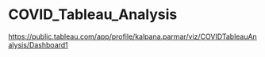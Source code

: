 # COVID_Tableau_Analysis
https://public.tableau.com/app/profile/kalpana.parmar/viz/COVIDTableauAnalysis/Dashboard1

